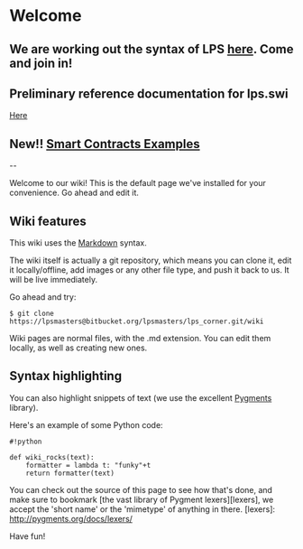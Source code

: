 # Welcome

## We are working out the syntax of LPS [here](https://bitbucket.org/lpsmasters/lps_corner/wiki/Syntax). Come and join in!

## Preliminary reference documentation for lps.swi ##

[Here](lps.swi%20Reference)

## New!! [Smart Contracts Examples](https://bitbucket.org/lpsmasters/lps_corner/wiki/Smart%20Contract%20Examples)

--

Welcome to our wiki! This is the default page we've installed for your convenience. Go ahead and edit it.

## Wiki features

This wiki uses the [Markdown](http://daringfireball.net/projects/markdown/) syntax.

The wiki itself is actually a git repository, which means you can clone it, edit it locally/offline, add images or any other file type, and push it back to us. It will be live immediately.

Go ahead and try:

```
$ git clone https://lpsmasters@bitbucket.org/lpsmasters/lps_corner.git/wiki
```

Wiki pages are normal files, with the .md extension. You can edit them locally, as well as creating new ones.

## Syntax highlighting


You can also highlight snippets of text (we use the excellent [Pygments][] library).

[Pygments]: http://pygments.org/


Here's an example of some Python code:

```
#!python

def wiki_rocks(text):
    formatter = lambda t: "funky"+t
    return formatter(text)
```


You can check out the source of this page to see how that's done, and make sure to bookmark [the vast library of Pygment lexers][lexers], we accept the 'short name' or the 'mimetype' of anything in there.
[lexers]: http://pygments.org/docs/lexers/


Have fun!